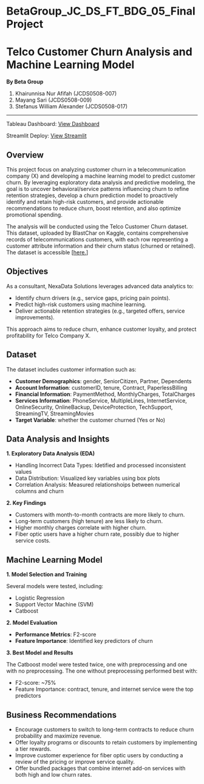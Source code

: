 # BetaGroup_JC_DS_FT_BDG_05_FinalProject

# **Telco Customer Churn Analysis and Machine Learning Model**

**By Beta Group** 
1. Khairunnisa Nur Afifah (JCDS0508-007)
2. Mayang Sari (JCDS0508-009)
3. Stefanus William Alexander (JCDS0508-017)

---

Tableau Dashboard: [View Dashboard](https://public.tableau.com/views/TelcoCustomerChurnDashboard_17413544666470/Finance?:language=en-US&:sid=&:redirect=auth&:display_count=n&:origin=viz_share_link)

Streamlit Deploy: [View Streamlit](https://telco-customer-churn-prediction-jcds0508.streamlit.app/)

## **Overview**

This project focus on analyzing customer churn in a telecommunication company (X) and developing a machine learning model to predict customer churn. By leveraging exploratory data analysis and predictive modeling, the goal is to uncover behavioral/service patterns influencing churn to refine retention strategies, develop a churn prediction model to proactively identify and retain high-risk customers, and provide actionable recommendations to reduce churn, boost retention, and also optimize promotional spending.

The analysis will be conducted using the Telco Customer Churn dataset. This dataset, uploaded by BlastChar on Kaggle, contains comprehensive records of telecommunications customers, with each row representing a customer attribute information and their churn status (churned or retained). The dataset is accessible [[here.](https://www.kaggle.com/datasets/blastchar/telco-customer-churn)]

## **Objectives**

As a consultant, NexaData Solutions leverages advanced data analytics to:
- Identify churn drivers (e.g., service gaps, pricing pain points).
- Predict high-risk customers using machine learning.
- Deliver actionable retention strategies (e.g., targeted offers, service improvements).

This approach aims to reduce churn, enhance customer loyalty, and protect profitability for Telco Company X.

## **Dataset**

The dataset includes customer information such as:
- **Customer Demographics**: gender, SeniorCitizen, Partner, Dependents
- **Account Information**: customerID, tenure, Contract, PaperlessBilling
- **Financial Information**: PaymentMethod, MonthlyCharges, TotalCharges
- **Services Information**: PhoneService, MultipleLines, InternetService, OnlineSecurity, OnlineBackup, DeviceProtection, TechSupport, StreamingTV, StreamingMovies
- **Target Variable**: whether the customer churned (Yes or No)

## **Data Analysis and Insights**

**1. Exploratory Data Analysis (EDA)**
- Handling Incorrect Data Types: Idetified and processed inconsistent values
- Data Distribution: Visualized key variables using box plots
- Correlation Analysis: Measured relationshoips between numerical columns and churn

**2. Key Findings**
- Customers with month-to-month contracts are more likely to churn.
- Long-term customers (high tenure) are less likely to churn.
- Higher monthly charges correlate with higher churn.
- Fiber optic users have a higher churn rate, possibly due to higher service costs.

## **Machine Learning Model**

**1. Model Selection and Training**

Several models were tested, including:
- Logistic Regression
- Support Vector Machine (SVM)
- Catboost

**2. Model Evaluation**
- **Performance Metrics**: F2-score
- **Feature Importance**: Identified key predictors of churn

**3. Best Model and Results**

The Catboost model were tested twice, one with preprocessing and one with no preprocessing. The one without preprocessing performed best with:
- F2-score: ~75%
- Feature Importance: contract, tenure, and internet service were the top predictors

## **Business Recommendations**

- Encourage customers to switch to long-term contracts to reduce churn probability and maximize revenue.
- Offer loyalty programs or discounts to retain customers by implementing a tier rewards.
- Improve customer experience for fiber optic users by conducting a review of the pricing or improve service quality.
- Offer bundled packages that combine internet add-on services with both high and low churn rates.
